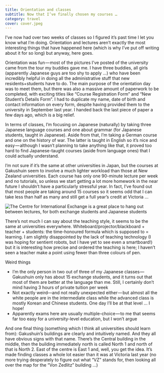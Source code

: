 ```yaml
---
title: Orientation and classes
subtitle: Now that I’ve finally chosen my courses …
category: travel
cover: cover.jpeg
---
```


I’ve now had over two weeks of classes so I figured it’s past time I let you know what I’m doing.
Orientation and lectures aren’t exactly the most interesting things that have happened here (which
is why I’ve put off writing about it for so long) but anyway, here goes. 

Orientation was fun — most of the pictures I’ve posted of the university came from the tour my
buddies gave me. I have three buddies, all girls (apparently Japanese guys are too shy to apply …)
who have been incredibly helpful in doing all the administrative stuff that new residents+students
have to do. The main purpose of the orientation day was to meet them, but there was also a massive
amount of paperwork to be completed, with exciting titles like “Course Registration Form” and “New
Student’s Details Form”. I had to duplicate my name, date of birth and contact information on every
form, despite having provided them to the university in September last year. I handed back the last
piece of paper a few days ago, which is a big relief. 

In terms of classes, I’m focusing on Japanese (naturally) by taking three Japanese language courses
and one about grammar (for Japanese students, taught in Japanese). Aside from that, I’m taking a
German course and one on the history of war. The latter is taught in English so it’s nice and
easy — although I wasn’t planning to take anything like that, it proved too hard to find
Japanese-taught courses (aside from language ones) that I could actually understand. 

I’m not sure if it’s the same at other universities in Japan, but the courses at Gakushuin seem to
involve a much lighter workload than those at New Zealand universities. Each course has only one
90-minute lecture per week and no tutorials, so unless we start getting a lot more homework in the
near future I shouldn’t have a particularly stressful year. In fact, I’ve found out that most people
are taking around 15 courses so it seems odd that I can take less than half as many and still get a
full year’s credit at Victoria … 

![The Centre for International Exchange is a great place to hang out between lectures, for both exchange students and Japanese students](1.jpeg)

There’s not much I can say about the teaching style, it seems to be the same at universities
everywhere. Whiteboard/projector/blackboard + teacher + students: the time-honoured formula which is
supposed to = learning. I am slightly disappointed by the lack of teaching technology (I was hoping
for sentient robots, but I have yet to see even a smartboard!) but it is interesting how precise and
ordered the teaching is here; I haven’t seen a teacher make a point using fewer than three colours
of pen. 

Weird things 

- I’m the only person in two out of three of my Japanese classes — Gakushuin only has about 15
  exchange students, and it turns out that most of them are better at the language than me. Still, I
  certainly don’t mind having 3 hours of private tuition per week 
- Not exactly weird—and not really unexpected either — but almost all the white people are in the
  intermediate class while the advanced class is mostly Korean and Chinese students. One day I’ll be
  at that level … I hope! 
- Apparently exams here are usually multiple-choice — to me that seems far too easy for a
  university-level education, but I won’t argue 

And one final thing (something which I think all universities should learn from): Gakushuin’s
buildings are clearly and intuitively named. And they all have obvious signs with that name. There’s
the Central building in the middle, then the building immediately north is called North 1 and north
of that is North 2. East of the centre is East 1 and, well, you get the idea. It’s made finding
classes a whole lot easier than it was at Victoria last year (no more trying desperately to figure
out what “VZ” stands for, then looking all over the map for the “Von Zedlitz” building …) 
